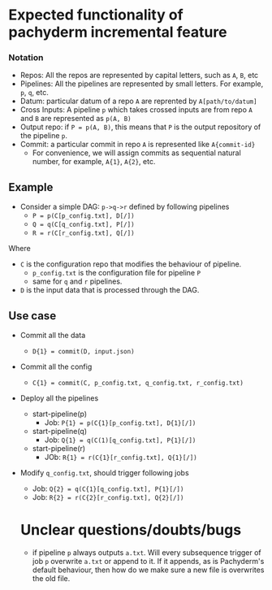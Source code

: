 # Expected functionality of pachyderm incremental feature

### Notation
- Repos: All the repos are represented by capital letters, such as `A`, `B`, etc
- Pipelines: All the pipelines are represented by small letters. For example, `p`, `q`, etc.
- Datum: particular datum of a repo `A` are reprented by `A[path/to/datum]`
- Cross Inputs: A pipeline `p` which takes crossed inputs are from repo `A` and `B` are represented as `p(A, B)`
- Output repo: if `P = p(A, B)`, this means that `P` is the output repository of the pipeline `p`.
- Commit: a particular commit in repo `A` is represented like `A{commit-id}`
  - For convenience, we will assign commits as sequential natural number, for example, `A{1}`, `A{2}`, etc.

## Example
- Consider a simple DAG: `p->q->r` defined by following pipelines
  - `P = p(C[p_config.txt], D[/])`
  - `Q = q(C[q_config.txt], P[/])`
  - `R = r(C[r_config.txt], Q[/])`
 
Where 
 - `C` is the configuration repo that modifies the behaviour of pipeline.
    - `p_config.txt` is the configuration file for pipeline `P`
    - same for `q` and `r` pipelines.
 - `D` is the input data that is processed through the DAG.
 
 
## Use case
- Commit all the data
  - `D{1} = commit(D, input.json)`
  
- Commit all the config 
  - `C{1} = commit(C, p_config.txt, q_config.txt, r_config.txt)`
  
- Deploy all the pipelines
  - start-pipeline(p)
    - Job: `P{1} = p(C{1}[p_config.txt], D{1}[/])`
  - start-pipeline(q)
    - Job: `Q{1} = q(C(1)[q_config.txt], P{1}[/])`
  - start-pipeline(r)
    - JOb: `R{1} = r(C{1}[r_config.txt], Q{1}[/])`
    
- Modify `q_config.txt`, should trigger following jobs
  - Job: `Q{2} = q(C{1}[q_config.txt], P{1}[/])`
  - Job: `R{2} = r(C{2}[r_config.txt], Q{2}[/])`
  
  # Unclear questions/doubts/bugs
  - if pipeline `p` always outputs `a.txt`. Will every subsequence trigger of job `p` overwrite `a.txt` or append to it. If it appends, as is Pachyderm's default behaviour, then how do we make sure a new file is overwrites the old file.
  
